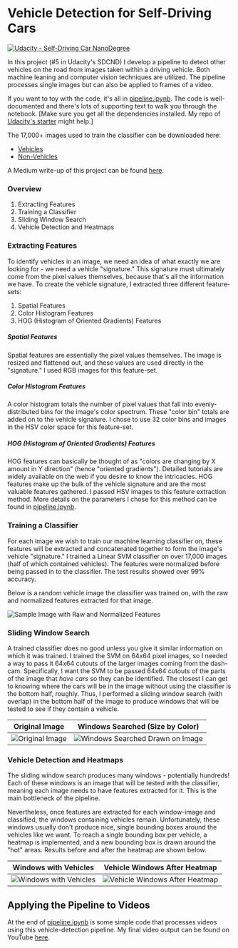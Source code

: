 # Vehicle Detection for Self-Driving Cars

[![Udacity - Self-Driving Car NanoDegree](https://s3.amazonaws.com/udacity-sdc/github/shield-carnd.svg)](http://www.udacity.com/drive)

In this project (#5 in Udacity's SDCND) I develop a pipeline to detect other vehicles on the road from images taken within a driving vehicle. Both machine leaning and computer vision techniques are utilized. The pipeline processes single images but can also be applied to frames of a video.

If you want to toy with the code, it's all in [pipeline.ipynb](https://github.com/SealedSaint/CarND-Term1-P5/blob/master/pipeline.ipynb). The code is well-documented and there's lots of supporting text to walk you through the notebook. [Make sure you get all the dependencies installed. My repo of [Udacity's starter](https://github.com/SealedSaint/CarND-Term1-Starter) might help.]

The 17,000+ images used to train the classifier can be downloaded here:

* [Vehicles](https://s3.amazonaws.com/udacity-sdc/Vehicle_Tracking/vehicles.zip)
* [Non-Vehicles](https://s3.amazonaws.com/udacity-sdc/Vehicle_Tracking/non-vehicles.zip)

A Medium write-up of this project can be found [here](https://medium.com/@SealedSaint/vehicle-detection-using-cameras-for-self-driving-cars-db806dcccf65).

### Overview

1. Extracting Features
2. Training a Classifier
3. Sliding Window Search
4. Vehicle Detection and Heatmaps

### Extracting Features

To identify vehicles in an image, we need an idea of what exactly we are looking for - we need a vehicle "signature." This signature must ultimately come from the pixel values themselves, because that's all the information we have. To create the vehicle signature, I extracted three different feature-sets:

1. Spatial Features
2. Color Histogram Features
3. HOG (Histogram of Oriented Gradients) Features

##### Spatial Features

Spatial features are essentially the pixel values themselves. The image is resized and flattened out, and these values are used directly in the "signature." I used RGB images for this feature-set.

##### Color Histogram Features

A color histogram totals the number of pixel values that fall into evenly-distributed bins for the image's color spectrum. These "color bin" totals are added on to the vehicle signature. I chose to use 32 color bins and images in the HSV color space for this feature-set.

##### HOG (Histogram of Oriented Gradients) Features

HOG features can basically be thought of as "colors are changing by X amount in Y direction" (hence "oriented gradients"). Detailed tutorials are widely available on the web if you desire to know the intricacies. HOG features make up the bulk of the vehicle signature and are the most valuable features gathered. I passed HSV images to this feature extraction method. More details on the parameters I chose for this method can be found in [pipeline.ipynb](https://github.com/SealedSaint/CarND-Term1-P5/blob/master/pipeline.ipynb).

### Training a Classifier

For each image we wish to train our machine learning classifier on, these features will be extracted and concatenated together to form the image's vehicle "signature." I trained a Linear SVM classifier on over 17,000 images (half of which contained vehicles). The features were normalized before being passed in to the classifier. The test results showed over 99% accuracy.

Below is a random vehicle image the classifier was trained on, with the raw and normalized features extracted for that image.

![Sample Image with Raw and Normalized Features](https://github.com/SealedSaint/CarND-Term1-P5/blob/master/example_images/Raw_and_Normalized_Features.png)

### Sliding Window Search

A trained classifier does no good unless you give it similar information on which it was trained. I trained the SVM on 64x64 pixel images, so I needed a way to pass it 64x64 cutouts of the larger images coming from the dash-cam. Specifically, I want the SVM to be passed 64x64 cutouts of the parts of the image that *have cars* so they can be identified. The closest I can get to knowing where the cars will be in the image without using the classifier is the bottom half, roughly. Thus, I performed a sliding window search (with overlap) in the bottom half of the image to produce windows that will be tested to see if they contain a vehicle. 

Original Image | Windows Searched (Size by Color)
:---: | :---:
![Original Image](https://github.com/SealedSaint/CarND-Term1-P5/blob/master/test_images/test5.jpg) | ![Windows Searched Drawn on Image](https://github.com/SealedSaint/CarND-Term1-P5/blob/master/example_images/windows_drawn_test5.jpg)

### Vehicle Detection and Heatmaps

The sliding window search produces many windows - potentially hundreds! Each of these windows is an image that will be tested with the classifier, meaning each image needs to have features extracted for it. This is the main bottleneck of the pipeline.

Nevertheless, once features are extracted for each window-image and classified, the windows containing vehicles remain. Unfortunately, these windows usually don't produce nice, single bounding boxes around the vehicles like we want. To reach a single bounding box per vehicle, a heatmap is implemented, and a new bounding box is drawn around the "hot" areas. Results before and after the heatmap are shown below.

Windows with Vehicles | Vehicle Windows After Heatmap
:---: | :---:
![Windows with Vehicles](https://github.com/SealedSaint/CarND-Term1-P5/blob/master/example_images/good_windows.jpg) | ![Vehicle Windows After Heatmap](https://github.com/SealedSaint/CarND-Term1-P5/blob/master/example_images/found_cars.jpg)

## Applying the Pipeline to Videos

At the end of [pipeline.ipynb](https://github.com/SealedSaint/CarND-Term1-P5/blob/master/pipeline.ipynb) is some simple code that processes videos using this vehicle-detection pipeline. My final video output can be found on YouTube [here](https://www.youtube.com/watch?v=cFNJqk6LXj4).
